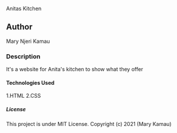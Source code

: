 Anitas Kitchen

##  Author
Mary Njeri Kamau
###  Description
It's a website for Anita's kitchen to show what they offer
####  Technologies Used
1.HTML
2.CSS
#####  License
This project is under MIT License.
Copyright (c) 2021 (Mary Kamau)
